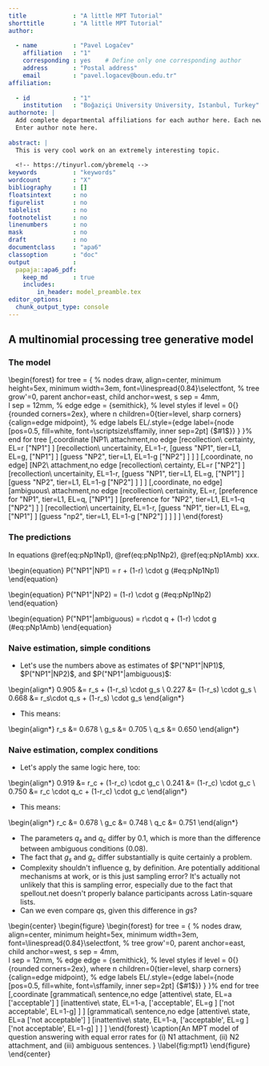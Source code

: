 ```yaml
---
title             : "A little MPT Tutorial"
shorttitle        : "A little MPT Tutorial"
author: 
    
  - name          : "Pavel Logačev"
    affiliation   : "1"
    corresponding : yes    # Define only one corresponding author
    address       : "Postal address"
    email         : "pavel.logacev@boun.edu.tr"
affiliation:
    
  - id            : "1"
    institution   : "Boğaziçi University University, Istanbul, Turkey"
authornote: |
  Add complete departmental affiliations for each author here. Each new line herein must be indented, like this line.
  Enter author note here.
  
abstract: |
  This is very cool work on an extremely interesting topic.
  
  <!-- https://tinyurl.com/ybremelq -->
keywords          : "keywords"
wordcount         : "X"
bibliography      : []
floatsintext      : no
figurelist        : no
tablelist         : no
footnotelist      : no
linenumbers       : no
mask              : no
draft             : no
documentclass     : "apa6"
classoption       : "doc"
output            : 
  papaja::apa6_pdf:
    keep_md       : true
    includes:
        in_header: model_preamble.tex
editor_options: 
  chunk_output_type: console
---
```





## A multinomial processing tree generative model

### The model

\begin{forest}
for tree = {
% nodes
    draw, 
    align=center,
    minimum height=5ex,
    minimum width=3em,
    font=\linespread{0.84}\selectfont,
% tree
    grow'=0,
    parent anchor=east,
    child  anchor=west,
    s sep = 4mm,    
    l sep = 12mm, 
% edge
    edge = {semithick},
% level styles
if level = 0{}{rounded corners=2ex},
where n children=0{tier=level, sharp corners}{calign=edge midpoint},
% edge labels
EL/.style={edge label={node [pos=0.5, fill=white,
                             font=\scriptsize\sffamily,
                             inner sep=2pt] {$#1$}}
                    }
            }% end for tree
[,coordinate
 [NP1\\ attachment,no edge
    [recollection\\ certainty, EL=r
        ["NP1"]
    ]
    [recollection\\ uncertainity, EL=1-r,
        [guess "NP1", tier=L1, EL=g,
            ["NP1"]
        ]
        [guess "NP2", tier=L1, EL=1-g
            ["NP2"]
        ]
    ]
  ]
  [,coordinate, no edge]
  [NP2\\ attachment,no edge
    [recollection\\ certainty, EL=r
        ["NP2"]
    ]
    [recollection\\ uncertainity, EL=1-r,
        [guess "NP1", tier=L1, EL=g,
            ["NP1"]
        ]
        [guess "NP2", tier=L1, EL=1-g
            ["NP2"]
        ]
    ]
 ]
 [,coordinate, no edge]
  [ambiguous\\ attachment,no edge
    [recollection\\ certainity, EL=r,
        [preference for "NP1", tier=L1, EL=q,
            ["NP1"]
        ]
        [preference for "NP2", tier=L1, EL=1-q
            ["NP2"]
        ]
    ]
    [recollection\\ uncertainity, EL=1-r,
        [guess "NP1", tier=L1, EL=g,
            ["NP1"]
        ]
        [guess "np2", tier=L1, EL=1-g
            ["NP2"]
        ]
    ]
 ]
]
\end{forest}


### The predictions

In equations \@ref(eq:pNp1Np1), \@ref(eq:pNp1Np2), \@ref(eq:pNp1Amb) xxx.

\begin{equation}
P("NP1"|NP1) = r + (1-r) \cdot g
(\#eq:pNp1Np1)
\end{equation}

\begin{equation}
P("NP1"|NP2) = (1-r) \cdot g
(\#eq:pNp1Np2)
\end{equation}

\begin{equation}
P("NP1"|ambiguous) = r\cdot q + (1-r) \cdot g
(\#eq:pNp1Amb)
\end{equation}
  

### Naive estimation, simple conditions

- Let's use the numbers above as estimates of $P("NP1"|NP1)$, $P("NP1"|NP2)$, and $P("NP1"|ambiguous)$:

\begin{align*}
  0.905 &= r_s + (1-r_s) \cdot g_s \\ 
  0.227 &= (1-r_s) \cdot g_s \\ 
  0.668 &= r_s\cdot q_s + (1-r_s) \cdot g_s
\end{align*}

- This means:

\begin{align*}
  r_s &= 0.678 \\ 
  g_s &= 0.705 \\ 
  q_s &= 0.650
\end{align*}


### Naive estimation, complex conditions

- Let's apply the same logic here, too:

\begin{align*}
  0.919 &= r_c + (1-r_c) \cdot g_c \\ 
  0.241 &= (1-r_c) \cdot g_c \\ 
  0.750 &= r_c \cdot q_c + (1-r_c) \cdot g_c
\end{align*}

- This means:

\begin{align*}
  r_c &= 0.678 \\ 
  g_c &= 0.748 \\
  q_c &= 0.751
\end{align*}

- The parameters $q_s$ and $q_c$ differ by $0.1$, which is more than the difference between ambiguous conditions ($0.08$).
- The fact that $g_s$ and  $g_c$ differ substantially is quite certainly a problem.
- Complexity shouldn't influence g, by definition. Are potentially additional mechanisms at work, or is this just sampling error? It's actually not unlikely that this is sampling error, especially due to the fact that spellout.net doesn't properly balance participants across Latin-square lists.    
- Can we even compare $q$s, given this difference in $g$s?



\begin{center}
\begin{figure}
\begin{forest}
for tree = {
% nodes
    draw, 
    align=center,
    minimum height=5ex,
    minimum width=3em,
    font=\linespread{0.84}\selectfont,
% tree
    grow'=0,
    parent anchor=east,
    child  anchor=west,
    s sep = 4mm,    
    l sep = 12mm, 
% edge
    edge = {semithick},
% level styles
if level = 0{}{rounded corners=2ex},
where n children=0{tier=level, sharp corners}{calign=edge midpoint},
% edge labels
EL/.style={edge label={node [pos=0.5, fill=white,
                             font=\sffamily,
                             inner sep=2pt] {$#1$}}
                    }
            }% end for tree
[,coordinate
  [grammatical\\ sentence,no edge
        [attentive\\ state, EL=a
            ['acceptable']
        ]
        [inattentive\\ state, EL=1-a,
            ['acceptable', EL=g ]
            ['not acceptable', EL=1-g]
        ]
  ]
  [grammatical\\ sentence,no edge
        [attentive\\ state, EL=a
            ['not acceptable']
        ]
        [inattentive\\ state, EL=1-a,
            ['acceptable', EL=g ]
            ['not acceptable', EL=1-g]
        ]
  ]
]
\end{forest}
\caption{An MPT model of question answering with equal error rates for (i) N1 attachment, (ii) N2 attachment, and (iii) ambiguous sentences. }
\label{fig:mpt1}
\end{figure}
\end{center}

